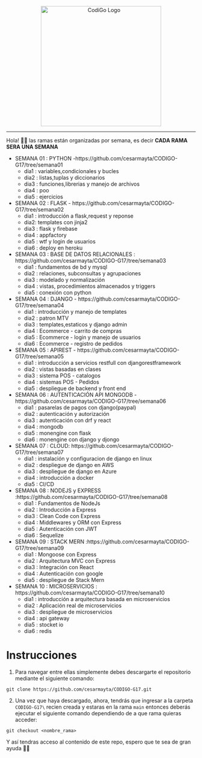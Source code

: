 <p align="center">
  <a href="https://www.tecsup.edu.pe/desarrolloweb/" target="blank"><img src="https://www.tecsup.edu.pe/desarrolloweb/img/logo-cod.svg" width="320" alt="CodiGo Logo" /></a>
</p>

---

Hola! 👋🏻 las ramas están organizadas por semana, es decir **CADA RAMA SERA UNA SEMANA**

<ul>
  <li>SEMANA 01 : PYTHON  -https://github.com/cesarmayta/CODIGO-G17/tree/semana01
      <ul>
        <li>dia1 : variables,condicionales y bucles</li>
        <li>dia2 : listas,tuplas y diccionarios</li>
        <li>dia3 : funciones,librerias y manejo de archivos</li>
        <li>dia4 : poo</li>
        <li>dia5 : ejercicios</li>
      </ul>
  </li>
  <li>SEMANA 02 : FLASK - https://github.com/cesarmayta/CODIGO-G17/tree/semana02
      <ul>
        <li>dia1 : introducción a flask,request y reponse</li>
        <li>dia2: templates con jinja2</li>
        <li>dia3 : flask y firebase</li>
        <li>dia4 : appfactory</li>
        <li>dia5 : wtf y login de usuarios</li>
        <li>dia6 : deploy en heroku</li>
      </ul>
  </li>
  <li>SEMANA 03 : BASE DE DATOS RELACIONALES : https://github.com/cesarmayta/CODIGO-G17/tree/semana03
      <ul>
        <li>dia1 : fundamentos de bd y mysql</li>
        <li>dia2 : relaciones, subconsultas y agrupaciones</li>
        <li>dia3 : modelado y normalización</li>
        <li>dia4 : vistas, procedimientos almacenados y triggers</li>
        <li>dia5 : conexión con python</li>
      </ul>
  </li>
  <li>SEMANA 04 : DJANGO - https://github.com/cesarmayta/CODIGO-G17/tree/semana04
      <ul>
        <li>dia1 : introducción y manejo de templates</li>
        <li>dia2 : patron MTV</li>
        <li>dia3 : templates,estaticos y django admin</li>
        <li>dia4 : Ecommerce - carrito de compras</li>
        <li>dia5 : Ecommerce - login y manejo de usuarios</li>
        <li>dia6 : Ecommerce - registro de pedidos</li>
      </ul>
  </li>
  <li>SEMANA 05 : APIREST - https://github.com/cesarmayta/CODIGO-G17/tree/semana05
      <ul>
        <li>dia1 : introducción a servicios restfull con djangorestframework</li>
        <li>dia2 : vistas basadas en clases</li>
        <li>dia3 : sistema POS - catalogos</li>
        <li>dia4 : sistemas POS - Pedidos</li>
        <li>dia5 : despliegue de backend y front end</li>
      </ul>
  </li>
  <li>SEMANA 06 : AUTENTICACIÓN API MONGODB -https://github.com/cesarmayta/CODIGO-G17/tree/semana06
      <ul>
        <li>dia1 : pasarelas de pagos con django(paypal)</li>
        <li>dia2 : autenticación y autorización</li>
        <li>dia3 : autenticación con drf y react</li>
        <li>dia4 : mongodb</li>
        <li>dia5 : monengine con flask</li>
        <li>dia6 : monengine con django y djongo</li>
      </ul>
  </li>
  <li>SEMANA 07 : CLOUD: https://github.com/cesarmayta/CODIGO-G17/tree/semana07
      <ul>
        <li>dia1 : instalación y configuracion de django en linux</li>
        <li>dia2 : despliegue de django en AWS</li>
        <li>dia3 : despliegue de django en Azure</li>
        <li>dia4 : introducción a docker</li>
        <li>dia5 : CI/CD</li>
      </ul>
  </li>
  <li>SEMANA 08 : NODEJS y EXPRESS :https://github.com/cesarmayta/CODIGO-G17/tree/semana08
      <ul>
        <li>dia1 : Fundamentos de NodeJs</li>
        <li>dia2 : Introducción a Express</li>
        <li>dia3 : Clean Code con Express</li>
        <li>dia4 : Middlewares y ORM con Express</li>
        <li>dia5 : Autenticación con JWT</li>
        <li>dia6 : Sequelize</li>
      </ul>
  </li>
  <li>SEMANA 09 : STACK MERN :https://github.com/cesarmayta/CODIGO-G17/tree/semana09
      <ul>
        <li>dia1 : Mongoose con Express</li>
        <li>dia2 : Arquitectura MVC con Express</li>
        <li>dia3 : Integración con React</li>
        <li>dia4 : Autenticación con google</li>
        <li>dia5 : despliegue de Stack Mern</li>
      </ul>
  </li>
  <li>SEMANA 10 : MICROSERVICIOS : https://github.com/cesarmayta/CODIGO-G17/tree/semana10
      <ul>
        <li>dia1 : introducción a arquitectura basada en microservicios</li>
        <li>dia2 : Aplicación real de microservicios</li>
        <li>dia3 : despliegue de microservicios</li>
        <li>dia4 : api gateway</li>
        <li>dia5 : stocket io</li>
        <li>dia6 : redis</li>
      </ul>
  </li>
</ul>

# Instrucciones

1. Para navegar entre ellas simplemente debes descargarte el repositorio mediante el siguiente comando:

```
git clone https://github.com/cesarmayta/CODIGO-G17.git
```

2. Una vez que haya descargado, ahora, tendrás que ingresar a la carpeta `CODIGO-G17\` recien creada y estaras en la rama `main` entonces deberás ejecutar el siguiente comando dependiendo de a que rama quieras acceder:

```
git checkout <nombre_rama>
```

Y así tendras acceso al contenido de este repo, espero que te sea de gran ayuda 🙌🏻
